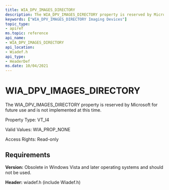 ```yaml
---
title: WIA_DPV_IMAGES_DIRECTORY
description: The WIA_DPV_IMAGES_DIRECTORY property is reserved by Microsoft for future use and is not implemented at this time.
keywords: ["WIA_DPV_IMAGES_DIRECTORY Imaging Devices"]
topic_type:
- apiref
ms.topic: reference
api_name:
- WIA_DPV_IMAGES_DIRECTORY
api_location:
- Wiadef.h
api_type:
- HeaderDef
ms.date: 10/04/2021
---
```


# WIA_DPV_IMAGES_DIRECTORY

The WIA_DPV_IMAGES_DIRECTORY property is reserved by Microsoft for future use and is not implemented at this time.

Property Type: VT_I4

Valid Values: WIA_PROP_NONE

Access Rights: Read-only

## Requirements

**Version:** Obsolete in Windows Vista and later operating systems and should not be used.

**Header:** wiadef.h (include Wiadef.h)
